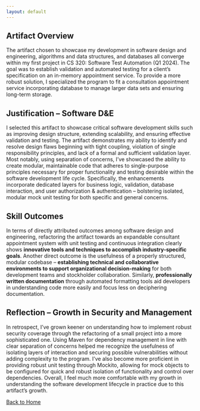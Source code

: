 ```yaml
---
layout: default
---
```

## Artifact Overview
The artifact chosen to showcase my development in software design and engineering, algorithms and data structures, and databases all converge within my first project in CS 320: Software Test Automation (Q1 2024). The goal was to establish validation and automated testing for a client’s specification on an in-memory appointment service. To provide a more robust solution, I specialized the program to fit a consultation appointment service incorporating database to manage larger data sets and ensuring long-term storage.
## Justification – Software D&E
I selected this artifact to showcase critical software development skills such as improving design structure, extending scalability, and ensuring effective validation and testing. The artifact demonstrates my ability to identify and resolve design flaws beginning with tight coupling, violation of single responsibility principles, and lack of a formal and sufficient validation layer. Most notably, using separation of concerns, I’ve showcased the ability to create modular, maintainable code that adheres to single-purpose principles necessary for proper functionality and testing desirable within the software development life cycle. Specifically, the enhancements incorporate dedicated layers for business logic, validation, database interaction, and user authorization & authentication – bolstering isolated, modular mock unit testing for both specific and general concerns. 
## Skill Outcomes
In terms of directly attributed outcomes among software design and engineering, refactoring the artifact towards an expandable consultant appointment system with unit testing and continuous integration clearly shows **innovative tools and techniques to accomplish industry-specific goals**. Another direct outcome is the usefulness of a properly structured, modular codebase – **establishing technical and collaborative environments to support organizational decision-making** for both development teams and stockholder collaboration. Similarly, **professionally written documentation** through automated formatting tools aid developers in understanding code more easily and focus less on deciphering documentation.
## Reflection – Growth in Security and Management
In retrospect, I’ve grown keener on understanding how to implement robust security coverage through the refactoring of a small project into a more sophisticated one. Using Maven for dependency management in line with clear separation of concerns helped me recognize the usefulness of isolating layers of interaction and securing possible vulnerabilities without adding complexity to the program. I’ve also become more proficient in providing robust unit testing through Mockito, allowing for mock objects to be configured for quick and robust isolation of functionality and control over dependencies. Overall, I feel much more comfortable with my growth in understanding the software development lifecycle in practice due to this artifact’s growth. 

<a href="/">Back to Home</a>
